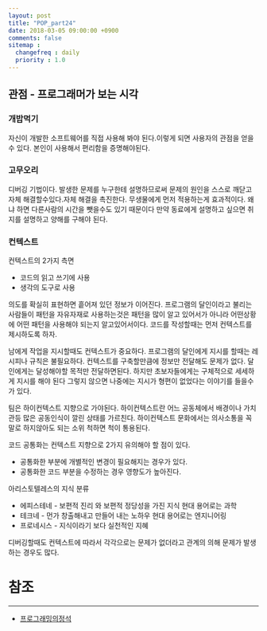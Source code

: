```yaml
---
layout: post
title: "POP_part24"
date: 2018-03-05 09:00:00 +0900
comments: false
sitemap :
  changefreq : daily
  priority : 1.0
---
```


## 관점 - 프로그래머가 보는 시각

### 개밥먹기

자신이 개발한 소프트웨어를 직접 사용해 봐야 된다.이렇게 되면 사용자의 관점을 얻을수 있다.
본인이 사용해서 편리함을 증명해야된다.

### 고무오리 

디버깅 기법이다. 발생한 문제를 누구한테 설명하므로써 문제의 원인을 스스로 깨닫고 자체 해결할수있다.자체 해결을 촉진한다.
무생물에게 먼저 적용하는게 효과적이다. 왜냐 하면 다른사람의 시간을 뺏을수도 있기 때문이다 만약 동료에게 설명하고 싶으면
취지를 설명하고 양해를 구해야 된다.

### 컨텍스트

컨텍스트의 2가지 측면

* 코드의 읽고 쓰기에 사용
* 생각의 도구로 사용

의도를 확실히 표현하면 흩어져 있던 정보가 이어진다.
프로그램의 달인이라고 불리는 사람들이 패턴을 자유자재로 사용하는것은 
패턴을 많이 알고 있어서가 아니라 어떤상황에 어떤 패턴을 사용해야 되는지 알고있어서이다.
코드를 작성할때는 먼저 컨텍스트를 제시하도록 하자.

남에게 작업을 지시할때도 컨텍스트가 중요하다. 프로그램의 달인에게 지시를 할때는 레시피나 규칙은 불필요하다.
컨텍스트를 구축할만큼에 정보만 전달해도 문제가 없다. 달인에게는 달성해야할 목적만 전달하면된다.
하지만 초보자들에게는 구체적으로 세세하게 지시를 해야 된다 그렇지 않으면 나중에는 지시가 형편이 없었다는 이야기를 
들을수가 있다.

팀은 하이컨텍스트 지향으로 가야된다. 
하이컨텍스트란 어느 공동체에서 배경이나 가치관등 많은 공동인식이 깔린 상태를 가르친다.
하이컨텍스트 문화에서는 의사소통을 꼭 말로 하지않아도 되는 소위 척하면 척이 통용된다.

코드 공통화는 컨텍스트 지향으로 2가지 유의해야 할 점이 있다.

* 공통화한 부분에 개별적인 변경이 필요해지는 경우가 있다.
* 공통화한 코드 부분을 수정하는 경우 영향도가 높아진다.

아리스토텔레스의 지식 분류

* 에피스테네 - 보편적 진리 와 보편적 정당성을 가진 지식 현대 용어로는 과학
* 테크네 - 먼가 창출해내고 만들어 내는 노하우 현대 용어로는 엔지니어링
* 프로네시스 - 지식이라기 보다 실천적인 지혜

디버깅할때도 컨텍스트에 따라서 각각으로는 문제가 없더라고 관계의 의해 문제가 발생하는 경우도 많다.


# 참조
-----
* [프로그래밍의정석](http://www.yes24.com/24/Goods/55254076?Acode=101)
